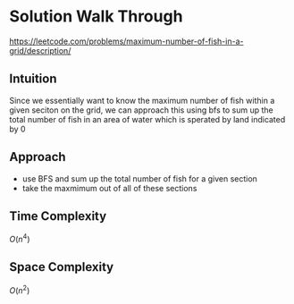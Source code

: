 # Solution Walk Through
https://leetcode.com/problems/maximum-number-of-fish-in-a-grid/description/

## Intuition
Since we essentially want to know the maximum number of fish within a given seciton on the grid, we can approach this using bfs to sum up the total number of fish in an area of water which is sperated by land indicated by 0

## Approach
- use BFS and sum up the total number of fish for a given section
- take the maxmimum out of all of these sections

## Time Complexity
$O(n^4)$ 

## Space Complexity
$O(n^2)$ 


